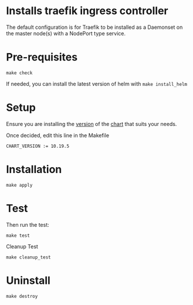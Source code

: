 # Installs traefik ingress controller

The default configuration is for Traefik to be installed as a Daemonset on the master node(s) with a NodePort type service.

# Pre-requisites

```shell
make check
```

If needed, you can install the latest version of helm with `make install_helm`

# Setup

Ensure you are installing the [version](https://github.com/traefik/traefik-helm-chart/tags) of the [chart](https://github.com/traefik/traefik-helm-chart) that suits your needs.

Once decided, edit this line in the Makefile

```
CHART_VERSION := 10.19.5
```

# Installation

```shell
make apply
```

# Test

Then run the test:

```shell
make test
```

Cleanup Test

```shell
make cleanup_test
```

# Uninstall

```shell
make destroy
```
